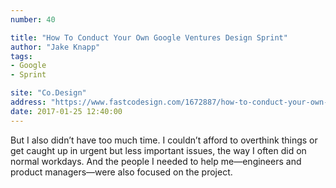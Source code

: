 ```yaml
---
number: 40

title: "How To Conduct Your Own Google Ventures Design Sprint"
author: "Jake Knapp"
tags:
- Google
- Sprint

site: "Co.Design"
address: "https://www.fastcodesign.com/1672887/how-to-conduct-your-own-google-design-sprint"
date: 2017-01-25 12:40:00
---
```


But I also didn’t have too much time. I couldn’t afford to overthink things or get caught up in urgent but less important issues, the way I often did on normal workdays. And the people I needed to help me—engineers and product managers—were also focused on the project.
